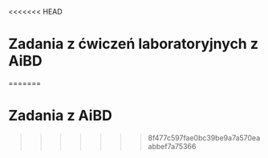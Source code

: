 <<<<<<< HEAD
# Zadania z ćwiczeń laboratoryjnych z AiBD
=======
# Zadania z AiBD 
>>>>>>> 8f477c597fae0bc39be9a7a570eaabbef7a75366
